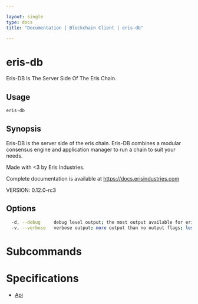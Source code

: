 ```yaml
---

layout: single
type: docs
title: "Documentation | Blockchain Client | eris-db"

---
```


# eris-db

Eris-DB Is The Server Side Of The Eris Chain.

## Usage

```bash
eris-db
```

## Synopsis

Eris-DB is the server side of the eris chain.  Eris-DB combines
a modular consensus engine and application manager to run a chain to suit
your needs.

Made with <3 by Eris Industries.

Complete documentation is available at https://docs.erisindustries.com

VERSION:
 0.12.0-rc3


## Options

```bash
  -d, --debug     debug level output; the most output available for eris-db; if it is too chatty use verbose flag; default respects $ERIS_DB_DEBUG
  -v, --verbose   verbose output; more output than no output flags; less output than debug level; default respects $ERIS_DB_VERBOSE
```



# Subcommands











# Specifications

* [Api](/docs/documentation/db/0.12.0-rc3/specifications/api/)

